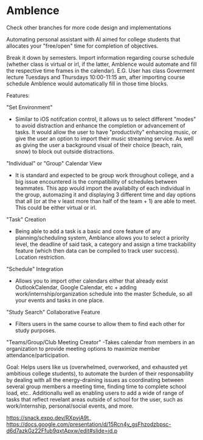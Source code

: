 # AmbIence

Check other branches for more code design and implementations

Automating personal assistant with AI aimed for college students that allocates your "free/open" time for completion of objectives.

Break it down by semesters. Import information regarding course schedule (whether class is virtual or irl, if the latter, AmbIence would automate and fill the respective time frames in the calendar). E.G. User has class Goverment lecture Tuesdays and Thursdays 10:00-11:15 am, after importing course schedule AmbIence would automatically fill in those time blocks.

Features:


"Set Environment" 
  - Similar to iOS notifcation control, it allows us to select different "modes" to avoid distraction and enhance the completion or advancement of tasks. It would allow the user to have "productivity" enhancing music, or give the user an option to import their music streaming service. As well as giving the user a background visual of their choice (beach, rain, snow) to block out outside distractions.
  
"Individual" or "Group" Calendar View
  - It is standard and expected to be group work throughout college, and a big issue encountered is the compatibility of schedules between teammates. This app would import the availabilty of each individual in the group, automazing it and displaying 3 different time and day options that all (or at the v least more than half of the team + 1) are able to meet. This could be either virtual or irl.

"Task" Creation 
  - Being able to add a task is a basic and core feature of any planning/scheduling system, AmbIance allows you to select a priority level, the deadline of said task, a category and assign a time trackability feature (which then data can be compiled to track user success). Location restriction.

"Schedule" Integration 
  - Allows you to import other calendars either that already exist OutlookCalendar, Google Calendar, etc + adding work/internship/organization schedule into the master Schedule, so all your events and tasks in one place.
  
 "Study Search" Collaborative Feature
  - Filters users in the same course to allow them to find each other for study purposes.
  
 "Teams/Group/Club Meeting Creator"
  -Takes calendar from members in an organization to provide meeting options to maximize member attendance/participation.
  
  
  Goal: Helps users like us (overwhelmed, overworked, and exhausted yet ambitious college students), to automate the burden of their responsability by dealing with all the energy-draining issues as coordinating between several group members a meeting time, finding time to complete school load, etc..  Additionallu well as enabling users to add a wide of range of tasks that reflect revelant areas outside of school for the user, such as work/internship, personal/social events, and more.
  
  https://snack.expo.dev/RXpvjA9t_
  https://docs.google.com/presentation/d/15Rcn4y_gsFhzodzbpsc-d6d7azkGz22Ffub9qxtApxw/edit#slide=id.p
  
